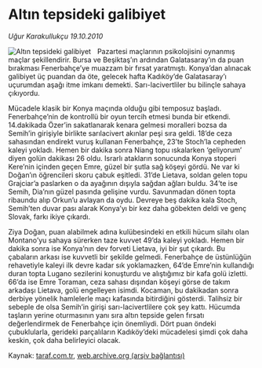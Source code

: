 # Altın tepsideki galibiyet

*Uğur Karakullukçu 19.10.2010*

<div class="yazi"><img align="left" alt="Altın tepsideki galibiyet" border="0" src="http://www.taraf.com.tr/fotoraflar/makaleler/altin-tepsideki-galibiyet_4251_orijinal.jpg" style="border-right-width:10px; border-color:#FFFFFF"/><p>Pazartesi maçlarının psikolojisini oynanmış maçlar şekillendirir. Bursa ve Beşiktaş’ın ardından Galatasaray’ın da puan bırakması Fenerbahçe’ye muazzam bir fırsat yaratmıştı. Konya’dan alınacak galibiyet üç puandan da öte, gelecek hafta Kadıköy’de Galatasaray’ı uçurumdan aşağı itme imkanı demekti. Sarı-lacivertliler bu bilinçle sahaya çıkıyordu.</p>
<p>Mücadele klasik bir Konya maçında olduğu gibi temposuz başladı. Fenerbahçe’nin de kontrollü bir oyun tercih etmesi bunda bir etkendi. 14.dakikada Özer’in sakatlanarak kenara gelmesi moralleri bozsa da Semih’in girişiyle birlikte sarılacivert akınlar peşi sıra geldi. 18’de ceza sahasından endirekt vuruş kullanan Fenerbahçe, 23’te Stoch’la cepheden kaleyi yokladı. Hemen bir dakika sonra Niang topu ıskalarken ‘geliyorum’ diyen golün dakikası 26 oldu. Israrlı atakların sonucunda Konya stoperi Kere’nin içinden geçen Emre, güzel bir şutla sağ köşeyi gördü. Ne var ki Doğan’ın öğrencileri skoru çabuk eşitledi. 31’de Lietava, soldan gelen topu Grajciar’a paslarken o da ayağının dışıyla sağdan ağları buldu. 34’te ise Semih, Dia’nın güzel pasında gelişine vurdu. Savunmadan dönen topta ribaundu alıp Orkun’u avlayan da oydu. Devreye beş dakika kala Stoch, Semih’ten duvar pası alarak Konya’yı bir kez daha göbekten deldi ve genç Slovak, farkı ikiye çıkardı.</p>
<p>Ziya Doğan, puan alabilmek adına kulübesindeki en etkili hücum silahı olan Montano’yu sahaya sürerken taze kuvvet 49’da kaleyi yokladı. Hemen bir dakika sonra ise Konya’nın dev forveti Lietava, iyi bir şut çıkardı. Bu çabaların arkası ise kuvvetli bir şekilde gelmedi. Fenerbahçe de üstünlüğün rehavetiyle kaleyi ilk devre kadar sık yoklamazken, 64’de Emre’nin kullandığı duran topta Lugano sezilerini konuşturdu ve alıştığımız bir kafa golü izletti. 66’da ise Emre Toraman, ceza sahası dışından köşeyi görse de takım arkadaşı Lietava, golü engelleyen isimdi. Kocaman, bu dakikadan sonra derbiye yönelik hamlelerle maçı kafasında bitirdiğini gösterdi. Talihsiz bir sebeple de olsa Semih’in girişi sarı-lacivertlilere çok şey kattı. Hücumda taşların yerine oturmasının yanı sıra altın tepside gelen fırsatı değerlendirmek de Fenerbahçe için önemliydi. Dört puan öndeki çubuklularla, gerideki parçalıların Kadıköy’deki mücadelesi şimdi çok daha keskin, çok daha belirleyici olacak.</p></div>

Kaynak: [taraf.com.tr](http://www.taraf.com.tr:80/ugur-karakullukcu/makale-altin-tepsideki-galibiyet.htm), [web.archive.org (arşiv bağlantısı)](http://web.archive.org/web/20101020142513/http://www.taraf.com.tr:80/ugur-karakullukcu/makale-altin-tepsideki-galibiyet.htm)
